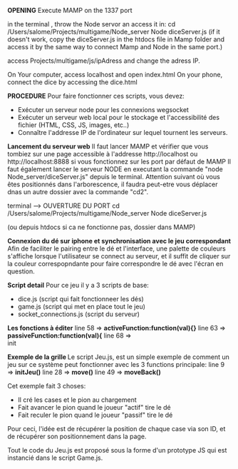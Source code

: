 <b>OPENING</b>
Execute MAMP on the 1337 port 

in the terminal , throw the Node servor an access it in:
 cd /Users/salome/Projects/multigame/Node_server
  Node diceServer.js
  (if it doesn't work, copy the diceServer.js in the htdocs file in Mamp folder and access it by the same way to connect Mamp and Node in the same port.)


 access Projects/multigame/js/ipAdress and change the adress IP.

 On Your computer, access localhost and open index.html
 On your phone, connect the dice by accessing the dice.html 
 







<b>PROCEDURE</b>
Pour faire fonctionner ces scripts, vous devez:
- Exécuter un serveur node pour les connexions wegsocket
- Exécuter un serveur web local pour le stockage et l'accessibilité des fichier (HTML, CSS, JS, images, etc..)
- Connaître l'addresse IP de l'ordinateur sur lequel tournent les serveurs.




<b>Lancement du serveur web</b>
Il faut lancer MAMP et vérifier que vous tombiez sur une page accessible à l'addresse http://localhost ou http://localhost:8888 si vous fonctionnez sur les port par défaut de MAMP
Il faut également lancer le serveur NODE en executant la commande "node Node_server/diceServer.js" depuis le terminal. Attention suivant où vous êtes positionnés dans l'arborescence, il faudra peut-etre vous déplacer dnas un autre dossier avec la commande "cd2".



terminal --> OUVERTURE DU PORT 
 cd /Users/salome/Projects/multigame/Node_server
  Node diceServer.js

  (ou depuis htdocs si ca ne fonctionne pas, dossier dans MAMP)

<b>Connexion du dé sur iphone et synchronisation avec le jeu correspondant</b>
Afin de faciliter le pairing entre le dé et l'interface, une palette de couleurs s'affiche lorsque l'utilisateur se connect au serveur, et il suffit de cliquer sur la couleur correspopndante pour faire correspondre le dé avec l'écran en question.


<b>Script detail</b>
Pour ce jeu il y a 3 scripts de base:
- dice.js  (script qui fait fonctionneer les dés)
- game.js  (script qui met en place tout le jeu)
- socket_connections.js (script du serveur)

<b>Les fonctions à éditer</b>
line 58 => <b>activeFunction:function(val){}</b>
line 63 => <b>passiveFunction:function(val){</b>
line 68 =><br>init</b>

<b>Exemple de la grille </b>
Le script Jeu.js, est un simple exemple de comment un jeu sur ce système peut fonctionner avec les 3 functions principale:
line 9  => <b>initJeu()</b>
line 28 => <b>move()</b>
line 49 => <b>moveBack()</b>

Cet exemple fait 3 choses:
- Il cré les cases et le pion au chargement
- Fait avancer le pion quand le joueur "actif" tire le dé
- Fait reculer le pion quand le joueur "passif" tire le dé

Pour ceci, l'idée est de récupérer la position de chaque case via son ID, et de récupérer son positionnement dans la page.

Tout le code du Jeu.js est proposé sous la forme d'un prototype JS qui est instancié dans le script Game.js.